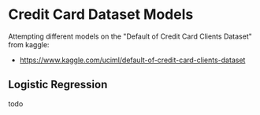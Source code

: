 # Credit Card Dataset Models
Attempting different models on the "Default of Credit Card Clients Dataset" from kaggle:
- https://www.kaggle.com/uciml/default-of-credit-card-clients-dataset

## Logistic Regression
todo
